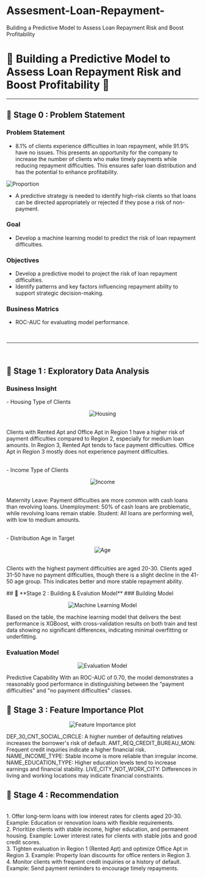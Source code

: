 # Assesment-Loan-Repayment-
Building a Predictive Model to Assess Loan Repayment Risk and Boost Profitability


# 🛒 **Building a Predictive Model to Assess Loan Repayment Risk and Boost Profitability** 🛒
---
## 📂 **Stage 0 : Problem Statement**
### Problem Statement
- 8.1% of clients experience difficulties in loan repayment, while 91.9% have no issues. This presents an opportunity for the company to increase the number of clients who make timely payments while reducing repayment difficulties. This ensures safer loan distribution and has the potential to enhance profitability.
  <p align="center">
<img src="https://github.com/user-attachments/assets/4d96feab-b5ac-42e4-a8c4-2ee9eb8c5f34"
 alt="Proportion">
</p>

- A predictive strategy is needed to identify high-risk clients so that loans can be directed appropriately or rejected if they pose a risk of non-payment.

### Goal
- Develop a machine learning model to predict the risk of loan repayment difficulties.

### Objectives
- Develop a predictive model to project the risk of loan repayment difficulties.
- Identify patterns and key factors influencing repayment ability to support strategic decision-making.
  
### Business Matrics
-  ROC-AUC for evaluating model performance.
<br>

---
<br>

## 📂 **Stage 1 : Exploratory Data Analysis**
### Business Insight
<p>
- Housing Type of Clients
<p align="center">
<img src="https://github.com/user-attachments/assets/74705809-7685-46b8-b2e2-c66ba7a774ea"
 alt="Housing">
</p>
<br>
Clients with Rented Apt and Office Apt in Region 1 have a higher risk of payment difficulties compared to Region 2, especially for medium loan amounts.
In Region 3, Rented Apt tends to face payment difficulties.
Office Apt in Region 3 mostly does not experience payment difficulties.
</p>

<p>
<br>
- Income Type of Clients
<p align="center">
<img src="https://github.com/user-attachments/assets/0c528b8d-31ea-4c0f-9f07-c699b9bb7396"
 alt="Income">
</p>
<br>
Maternity Leave: Payment difficulties are more common with cash loans than revolving loans.
Unemployment: 50% of cash loans are problematic, while revolving loans remain stable.
Student: All loans are performing well, with low to medium amounts.
</p>

<p>
<br>
- Distribution Age in Target
<p align="center">
<img src="https://github.com/user-attachments/assets/1e6bf9f8-fd38-41c3-b943-af0e7abf521a"
 alt="Age">
</p>
<br>
Clients with the highest payment difficulties are aged 20-30.
Clients aged 31-50 have no payment difficulties, though there is a slight decline in the 41-50 age group. This indicates better and more stable repayment ability.
</p>
## 📂 **Stage 2 : Building & Evalution Model**
### Building Model
<p align="center">
<img src="https://github.com/user-attachments/assets/54690fc3-cb4e-463e-af4c-b8dd7fcea547"
 alt="Machine Learning Model">
</p>

Based on the table, the machine learning model that delivers the best performance is XGBoost, with cross-validation results on both train and test data showing no significant differences, indicating minimal overfitting or underfitting.
<br>
</p>

### Evaluation Model
<p align="center">
<img src="https://github.com/user-attachments/assets/96223e48-13f0-4be6-a778-f6f455753df7"
 alt="Evaluation Model">
</p>
Predictive Capability
With an ROC-AUC of 0.70, the model demonstrates a reasonably good performance in distinguishing between the "payment difficulties" and "no payment difficulties" classes.
<br>

## 📂 **Stage 3 : Feature Importance Plot**
<p align="center">
<img src="https://github.com/user-attachments/assets/863d1dd2-304a-4b78-85df-916db2225da9"
 alt="Feature Importance plot">
</p>
DEF_30_CNT_SOCIAL_CIRCLE: A higher number of defaulting relatives increases the borrower's risk of default.
AMT_REQ_CREDIT_BUREAU_MON: Frequent credit inquiries indicate a higher financial risk.
NAME_INCOME_TYPE: Stable income is more reliable than irregular income.
NAME_EDUCATION_TYPE: Higher education levels tend to increase earnings and financial stability.
LIVE_CITY_NOT_WORK_CITY: Differences in living and working locations may indicate financial constraints.
<br>

## 📂 **Stage 4 : Recommendation**
<br>
1. Offer long-term loans with low interest rates for clients aged 20-30.
Example: Education or renovation loans with flexible requirements.
<br>
2. Prioritize clients with stable income, higher education, and permanent housing.
Example: Lower interest rates for clients with stable jobs and good credit scores.
<br>
3. Tighten evaluation in Region 1 (Rented Apt) and optimize Office Apt in Region 3.
Example: Property loan discounts for office renters in Region 3.
<br>
4. Monitor clients with frequent credit inquiries or a history of default.
Example: Send payment reminders to encourage timely repayments.
